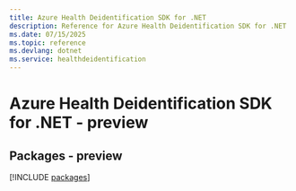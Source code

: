 ```yaml
---
title: Azure Health Deidentification SDK for .NET
description: Reference for Azure Health Deidentification SDK for .NET
ms.date: 07/15/2025
ms.topic: reference
ms.devlang: dotnet
ms.service: healthdeidentification
---
```

# Azure Health Deidentification SDK for .NET - preview
## Packages - preview
[!INCLUDE [packages](health-deidentification-index.md)]